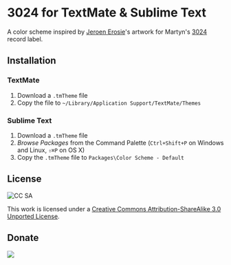 # 3024 for TextMate & Sublime Text

A color scheme inspired by [Jeroen Erosie][1]'s artwork for Martyn's [3024][2] record label.

## Installation

### TextMate

1. Download a `.tmTheme` file
2. Copy the file to `~/Library/Application Support/TextMate/Themes`

### Sublime Text

1. Download a `.tmTheme` file
2. *Browse Packages* from the Command Palette (`Ctrl+Shift+P` on Windows and Linux, `⇧⌘P` on OS X)
3. Copy the `.tmTheme` file to `Packages\Color Scheme - Default`

## License

![CC SA][3]

This work is licensed under a [Creative Commons Attribution-ShareAlike 3.0 Unported License][4].

## Donate

[<img src="https://raw.github.com/balupton/flattr-buttons/master/badge-89x18.gif" />][5]

[1]: http://www.erosie.net/
[2]: http://www.3024world.com/
[3]: http://i.creativecommons.org/l/by-sa/3.0/88x31.png
[4]: http://creativecommons.org/licenses/by-sa/3.0/deed
[5]: https://flattr.com/submit/auto?user_id=idleberg&url=https://github.com/idleberg/3024/&title=3024&20Color%20Scheme&description=A%20color%20scheme%20inspired%20by%20[Jeroen%20Erosie%27s%20artwork%20for%20the%203024%20record%20label&language=en_GB&tags=3024,erosie,color%20scheme,theme,syntax%20highlight,style-sheets&hidden=0&category=software